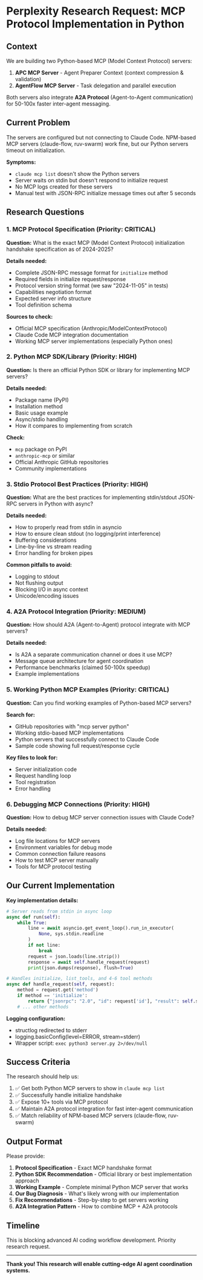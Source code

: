 # Perplexity Research Request: MCP Protocol Implementation in Python

## Context
We are building two Python-based MCP (Model Context Protocol) servers:
1. **APC MCP Server** - Agent Preparer Context (context compression & validation)
2. **AgentFlow MCP Server** - Task delegation and parallel execution

Both servers also integrate **A2A Protocol** (Agent-to-Agent communication) for 50-100x faster inter-agent messaging.

## Current Problem
The servers are configured but not connecting to Claude Code. NPM-based MCP servers (claude-flow, ruv-swarm) work fine, but our Python servers timeout on initialization.

**Symptoms:**
- `claude mcp list` doesn't show the Python servers
- Server waits on stdin but doesn't respond to initialize request
- No MCP logs created for these servers
- Manual test with JSON-RPC initialize message times out after 5 seconds

## Research Questions

### 1. MCP Protocol Specification (Priority: CRITICAL)
**Question:** What is the exact MCP (Model Context Protocol) initialization handshake specification as of 2024-2025?

**Details needed:**
- Complete JSON-RPC message format for `initialize` method
- Required fields in initialize request/response
- Protocol version string format (we saw "2024-11-05" in tests)
- Capabilities negotiation format
- Expected server info structure
- Tool definition schema

**Sources to check:**
- Official MCP specification (Anthropic/ModelContextProtocol)
- Claude Code MCP integration documentation
- Working MCP server implementations (especially Python ones)

### 2. Python MCP SDK/Library (Priority: HIGH)
**Question:** Is there an official Python SDK or library for implementing MCP servers?

**Details needed:**
- Package name (PyPI)
- Installation method
- Basic usage example
- Async/stdio handling
- How it compares to implementing from scratch

**Check:**
- `mcp` package on PyPI
- `anthropic-mcp` or similar
- Official Anthropic GitHub repositories
- Community implementations

### 3. Stdio Protocol Best Practices (Priority: HIGH)
**Question:** What are the best practices for implementing stdin/stdout JSON-RPC servers in Python with async?

**Details needed:**
- How to properly read from stdin in asyncio
- How to ensure clean stdout (no logging/print interference)
- Buffering considerations
- Line-by-line vs stream reading
- Error handling for broken pipes

**Common pitfalls to avoid:**
- Logging to stdout
- Not flushing output
- Blocking I/O in async context
- Unicode/encoding issues

### 4. A2A Protocol Integration (Priority: MEDIUM)
**Question:** How should A2A (Agent-to-Agent) protocol integrate with MCP servers?

**Details needed:**
- Is A2A a separate communication channel or does it use MCP?
- Message queue architecture for agent coordination
- Performance benchmarks (claimed 50-100x speedup)
- Example implementations

### 5. Working Python MCP Examples (Priority: CRITICAL)
**Question:** Can you find working examples of Python-based MCP servers?

**Search for:**
- GitHub repositories with "mcp server python"
- Working stdio-based MCP implementations
- Python servers that successfully connect to Claude Code
- Sample code showing full request/response cycle

**Key files to look for:**
- Server initialization code
- Request handling loop
- Tool registration
- Error handling

### 6. Debugging MCP Connections (Priority: HIGH)
**Question:** How to debug MCP server connection issues with Claude Code?

**Details needed:**
- Log file locations for MCP servers
- Environment variables for debug mode
- Common connection failure reasons
- How to test MCP server manually
- Tools for MCP protocol testing

## Our Current Implementation

**Key implementation details:**
```python
# Server reads from stdin in async loop
async def run(self):
    while True:
        line = await asyncio.get_event_loop().run_in_executor(
            None, sys.stdin.readline
        )
        if not line:
            break
        request = json.loads(line.strip())
        response = await self.handle_request(request)
        print(json.dumps(response), flush=True)

# Handles initialize, list_tools, and 4-6 tool methods
async def handle_request(self, request):
    method = request.get('method')
    if method == 'initialize':
        return {"jsonrpc": "2.0", "id": request['id'], "result": self.server_info}
    # ... other methods
```

**Logging configuration:**
- structlog redirected to stderr
- logging.basicConfig(level=ERROR, stream=stderr)
- Wrapper script: `exec python3 server.py 2>/dev/null`

## Success Criteria

The research should help us:
1. ✅ Get both Python MCP servers to show in `claude mcp list`
2. ✅ Successfully handle initialize handshake
3. ✅ Expose 10+ tools via MCP protocol
4. ✅ Maintain A2A protocol integration for fast inter-agent communication
5. ✅ Match reliability of NPM-based MCP servers (claude-flow, ruv-swarm)

## Output Format

Please provide:
1. **Protocol Specification** - Exact MCP handshake format
2. **Python SDK Recommendation** - Official library or best implementation approach
3. **Working Example** - Complete minimal Python MCP server that works
4. **Our Bug Diagnosis** - What's likely wrong with our implementation
5. **Fix Recommendations** - Step-by-step to get servers working
6. **A2A Integration Pattern** - How to combine MCP + A2A protocols

## Timeline
This is blocking advanced AI coding workflow development. Priority research request.

---

**Thank you! This research will enable cutting-edge AI agent coordination systems.**
